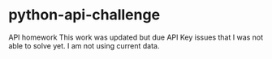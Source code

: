 # python-api-challenge
API homework
This work was updated but due API Key issues that I was not able to solve yet. I am not using current data.
